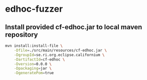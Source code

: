 # edhoc-fuzzer

## Install provided cf-edhoc.jar to local maven repository
```bash
mvn install:install-file \
    -Dfile=./src/main/resources/cf-edhoc.jar \
    -DgroupId=se.ri.org.eclipse.californium \
    -DartifactId=cf-edhoc \
    -Dversion=0.0.0 \
    -Dpackaging=jar \
    -DgeneratePom=true
```
